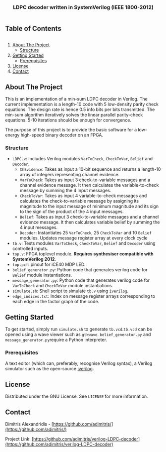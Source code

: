 <br />
<p align="center">
  <h3 align="center">LDPC decoder written in SystemVerilog (IEEE 1800-2012)</h3>
</p>

<summary><h2 style="display: inline-block">Table of Contents</h2></summary>
  <ol>
    <li>
      <a href="#about-the-project">About The Project</a>
      <ul>
        <li><a href="#structure">Structure</a></li>
      </ul>
    </li>
    <li>
      <a href="#getting-started">Getting Started</a>
      <ul>
        <li><a href="#prerequisites">Prerequisites</a></li>
      </ul>
    </li>
    <li><a href="#license">License</a></li>
    <li><a href="#contact">Contact</a></li>
  </ol>

## About The Project

This is an implementation of a min-sum LDPC decoder in Verilog. The current implementation is a length-10 code with 5 low-density parity check equations. The design rate is hence 0.5 info bits per bits transmitted. The min-sum algorithm iteratively solves the linear parallel parity-check equations. 5-10 iterations should be enough for convergence.

The purpose of this project is to provide the basic software for a low-energy high-speed binary decoder on an FPGA.

### Structure

- `LDPC.v`: Includes Verilog modules `VarToCheck`, `CheckToVar`, `Belief` and `Decoder`.
  - `ChEvidence`: Takes as input a 10-bit sequence and returns a length-10 array of integers representing channel evidence.
  - `VarToCheck`: Takes as input 3 check-to-variable messages and a channel evidence message. It then calculates the variable-to-check message by summing the 4 input messages.
  - `CheckToVar`: Takes as input 4 variable-to-check messages and calculates the check-to-variable message by assigning its magnitude to the input message of minimum magnitude and its sign to the sign of the product of the 4 input messages.
  - `Belief`: Takes as input 3 check-to-variable messages and a channel evidence message. It then calculates variable belief by summing the 4 input messages.
  - `Decoder`: Instantiates 25 `VarToCheck`, 25 `CheckToVar` and 10 `Belief` modules. Updates message register array at every clock cycle
- `tb.v`: Tests modules `VarToCheck`, `CheckToVar`, `Belief` and `Decoder` using controlled inputs.
- `top.v`: FPGA toplevel module. **Requires synthesiser compatible with SystemVerilog 2012**.
- `top.pcf`: pinout for iCE40 MDP LED.
- `belief_generator.py`: Python code that generates verilog code for `Belief` module instantiations.
- `message_generator.py`: Python code that generates verilog code for `VarToCheck` and `CheckToVar` module instantiations.
- `simulate.sh`: Shell script to simulate `tb.v` using `iverilog`.
- `edge_indices.txt`: Index on message register arrays corresponding to each edge in the factor graph of the code.

## Getting Started

To get started, simply run `simulate.sh` to generate `tb.vcd`.`tb.vcd` can be opened using a wave viewer such as `gtkwave`. `belief_generator.py` and `message_generator.py`require a Python interpreter.

### Prerequisites

A text editor (which can, preferably, recognise Verilog syntax), a Verilog simulator such as the open-source [iverilog](https://github.com/steveicarus/iverilog).

## License

Distributed under the GNU License. See `LICENSE` for more information.

## Contact

Dimitris Alexandridis - [https://github.com/adimitris/](https://github.com/adimitris/)

Project Link: [https://github.com/adimitris/verilog-LDPC-decoder](https://github.com/adimitris/verilog-LDPC-decoder)
